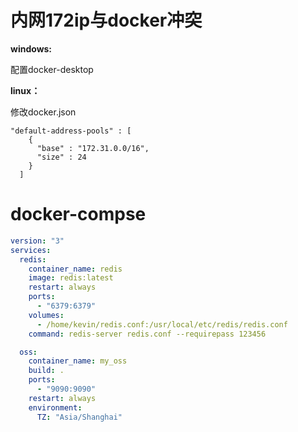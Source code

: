 # 内网172ip与docker冲突

**windows:**

配置docker-desktop

**linux：**

修改docker.json

```properties
"default-address-pools" : [
    {
      "base" : "172.31.0.0/16",
      "size" : 24
    }
  ]
```



# docker-compse

```yaml
version: "3"
services:
  redis:
    container_name: redis
    image: redis:latest
    restart: always
    ports:
      - "6379:6379"
    volumes:
      - /home/kevin/redis.conf:/usr/local/etc/redis/redis.conf
    command: redis-server redis.conf --requirepass 123456

  oss:
    container_name: my_oss
    build: .
    ports:
      - "9090:9090"
    restart: always
    environment:
      TZ: "Asia/Shanghai"
```



